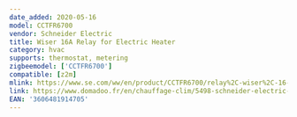 ```yaml
---
date_added: 2020-05-16
model: CCTFR6700
vendor: Schneider Electric 
title: Wiser 16A Relay for Electric Heater
category: hvac
supports: thermostat, metering
zigbeemodel: ['CCTFR6700']
compatible: [z2m]
mlink: https://www.se.com/ww/en/product/CCTFR6700/relay%2C-wiser%2C-16-a/
link: https://www.domadoo.fr/en/chauffage-clim/5498-schneider-electric-actionneur-pour-radiateur-electrique-fil-pilote-zigbee-30-wiser-3606481914705.html
EAN: '3606481914705'
---
```

